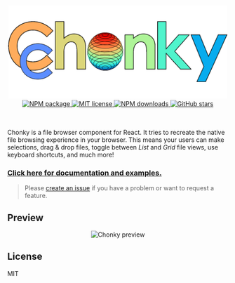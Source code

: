 <p align="center">
    <img src="./chonky-custom-logo.png" alt="Chonky Custom Logo" width="500" />
    <br />
    <a href="https://www.npmjs.com/package/chonky-custom">
        <img
            alt="NPM package"
            src="https://img.shields.io/npm/v/chonky-custom.svg?style=flat&colorB=ffac5c"
        />
    </a>
    <a href="https://tldrlegal.com/license/mit-license">
        <img
            alt="MIT license"
            src="https://img.shields.io/npm/l/chonky-custom?style=flat&colorB=dcd67a"
        />
    </a>
    <a href="https://www.npmjs.com/package/chonky-custom">
        <img
            alt="NPM downloads"
            src="https://img.shields.io/npm/dt/chonky-custom?style=flat&colorB=aef498"
        />
    </a>
    <a href="https://github.com/akbaruddin/Chonky">
        <img
            alt="GitHub stars"
            src="https://img.shields.io/github/stars/akbaruddin/Chonky?style=flat&colorB=50f4cc"
        />
    </a>
    <br />
    <br />
    <br />
</p>

Chonky is a file browser component for React. It tries to recreate the native file
browsing experience in your browser. This means your users can make selections, drag
& drop files, toggle between _List_ and _Grid_ file views, use keyboard shortcuts, and
much more!

### [Click here for documentation and examples.](https://chonky.io/)

> Please [create an issue](https://github.com/akbaruddin/Chonky/issues) if you have a
> problem or want to request a feature.

## Preview

<p align="center">
  <img src="https://chonky.io/chonky-v2-preview.gif" alt="Chonky preview">
</p>

## License

MIT
